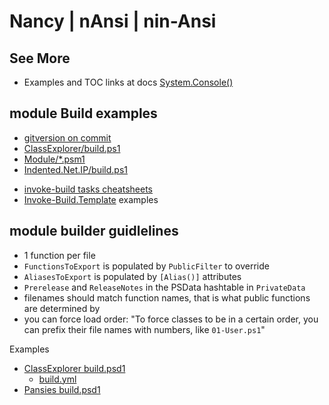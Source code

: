 # Nancy | nAnsi | nin-Ansi


## See More

- Examples and TOC links at docs [System.Console\(\)](https://docs.microsoft.com/en-us/dotnet/api/System.Console?view=net-6.0#Streams)

## module Build examples

- [gitversion on commit](https://github.com/PoshCode/ModuleBuilder/blob/main/GitVersion.yml)
- [ClassExplorer/build.ps1](https://github.com/SeeminglyScience/ClassExplorer/blob/master/build.ps1)
- [Module/*.psm1](https://github.com/SeeminglyScience/ClassExplorer/tree/master/module)
- [Indented.Net.IP/build.ps1](https://github.com/indented-automation/Indented.Net.IP/blob/main/build.ps1)
<!-- - [wiki: modulebuilder](ndler) -->
- [invoke-build tasks cheatsheets](https://github.com/nightroman/Invoke-Build/wiki/Script-Tutorial#jobs-are-references-and-actions)
- [Invoke-Build.Template](https://github.com/nightroman/Invoke-Build.template/tree/main/samples) examples

## module builder guidlelines

- 1 function per file
- `FunctionsToExport` is populated by `PublicFilter` to override
- `AliasesToExport` is populated by `[Alias()]` attributes
- `Prerelease` and `ReleaseNotes` in the PSData hashtable in `PrivateData`
- filenames should match function names, that is what public functions are determined by
- you can force load order: "To force classes to be in a certain order, you can prefix their file names with numbers, like `01-User.ps1`"

Examples
- [ClassExplorer build.psd1](https://github.com/SeeminglyScience/ClassExplorer/blob/master/ClassExplorer.build.ps1)
  - [build.yml](https://github.com/SeeminglyScience/ClassExplorer/blob/master/.github/workflows/build.yml)
- [Pansies build.psd1](https://github.com/PoshCode/Pansies/blob/main/build.psd1)
